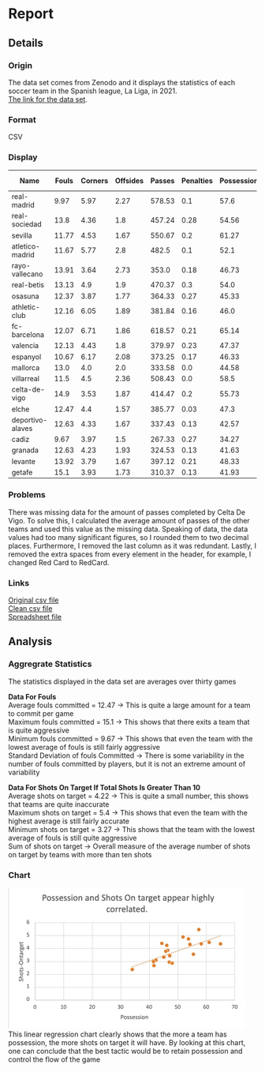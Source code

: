# Report

## Details

### Origin
The data set comes from Zenodo and it displays the statistics of each soccer team in the Spanish league, La Liga, in 2021. \
[The link for the data set](https://zenodo.org/record/5636156#.Y_QC1OzMJqs).

### Format
CSV

### Display
| Name | Fouls | Corners | Offsides | Passes | Penalties | Possession | RedCard | Shots-Blocked | Shots-InsideBox | Shots-Offtarget | Shots-Ontarget | Shots-OutsideBox | Shots-Total | Tackles | YellowCard |
| --- | --- | --- | --- | --- | --- | --- | --- | --- | --- | --- | --- | --- | --- | --- | --- |
| real-madrid | 9.97 | 5.97 | 2.27 | 578.53 | 0.1 | 57.6 | 0.03 | 2.9 | 9.8 | 10.43 | 5.4 | 6.0 | 15.83 | 14.77 | 1.73 |
| real-sociedad | 13.8 | 4.36 | 1.8 | 457.24 | 0.28 | 54.56 | 0.04 | 2.04 | 8.0 | 7.12 | 4.28 | 3.44 | 11.4 | 14.6 | 2.16 |
| sevilla | 11.77 | 4.53 | 1.67 | 550.67 | 0.2 | 61.27 | 0.13 | 1.47 | 7.97 | 8.2 | 4.4 | 4.83 | 12.6 | 12.27 | 2.4 |
| atletico-madrid | 11.67 | 5.77 | 2.8 | 482.5 | 0.1 | 52.1 | 0.13 | 1.93 | 8.67 | 8.4 | 4.83 | 4.57 | 13.23 | 16.27 | 2.87 |
| rayo-vallecano | 13.91 | 3.64 | 2.73 | 353.0 | 0.18 | 46.73 | 0.09 | 2.0 | 6.82 | 8.0 | 3.82 | 5.0 | 11.82 | 15.09 | 2.64 |
| real-betis | 13.13 | 4.9 | 1.9 | 470.37 | 0.3 | 54.0 | 0.13 | 2.33 | 7.8 | 8.37 | 4.7 | 5.3 | 13.07 | 15.67 | 2.67 |
| osasuna | 12.37 | 3.87 | 1.77 | 364.33 | 0.27 | 45.33 | 0.03 | 1.43 | 6.47 | 7.0 | 3.27 | 3.87 | 10.27 | 14.17 | 2.07 |
| athletic-club | 12.16 | 6.05 | 1.89 | 381.84 | 0.16 | 46.0 | 0.11 | 1.68 | 8.0 | 7.84 | 3.74 | 3.63 | 11.58 | 12.47 | 1.63 |
| fc-barcelona | 12.07 | 6.71 | 1.86 | 618.57 | 0.21 | 65.14 | 0.21 | 1.93 | 7.64 | 7.57 | 4.29 | 3.86 | 11.86 | 15.5 | 2.0 |
| valencia | 12.13 | 4.43 | 1.8 | 379.97 | 0.23 | 47.37 | 0.13 | 1.5 | 5.93 | 7.0 | 3.4 | 4.83 | 10.53 | 12.23 | 2.43 |
| espanyol | 10.67 | 6.17 | 2.08 | 373.25 | 0.17 | 46.33 | 0.17 | 1.58 | 6.42 | 7.83 | 4.17 | 5.33 | 12.0 | 14.25 | 2.08 |
| mallorca | 13.0 | 4.0 | 2.0 | 333.58 | 0.0 | 44.58 | 0.25 | 1.08 | 5.58 | 6.67 | 4.33 | 5.25 | 11.0 | 16.33 | 2.83 |
| villarreal | 11.5 | 4.5 | 2.36 | 508.43 | 0.0 | 58.5 | 0.14 | 2.14 | 8.86 | 7.43 | 4.29 | 2.5 | 11.71 | 14.64 | 2.79 |
| celta-de-vigo | 14.9 | 3.53 | 1.87 | 414.47 | 0.2 | 55.73 | 0.13 | 1.1 | 6.3 | 6.1 | 3.5 | 3.27 | 9.6 | 18.1 | 2.8 |
| elche | 12.47 | 4.4 | 1.57 | 385.77 | 0.03 | 47.3 | 0.07 | 1.2 | 5.17 | 5.5 | 2.87 | 2.97 | 8.37 | 14.4 | 2.63 |
| deportivo-alaves | 12.63 | 4.33 | 1.67 | 337.43 | 0.13 | 42.57 | 0.1 | 1.1 | 6.63 | 6.23 | 3.03 | 3.13 | 9.27 | 13.0 | 2.33 |
| cadiz | 9.67 | 3.97 | 1.5 | 267.33 | 0.27 | 34.27 | 0.07 | 0.67 | 5.43 | 5.7 | 2.3 | 2.83 | 8.0 | 16.43 | 2.47 |
| granada | 12.63 | 4.23 | 1.93 | 324.53 | 0.13 | 41.63 | 0.07 | 1.43 | 5.07 | 5.9 | 2.93 | 4.13 | 8.97 | 13.77 | 3.17 |
| levante | 13.92 | 3.79 | 1.67 | 397.12 | 0.21 | 48.33 | 0.04 | 1.25 | 5.33 | 6.08 | 2.79 | 3.42 | 8.88 | 14.42 | 2.29 |
| getafe | 15.1 | 3.93 | 1.73 | 310.37 | 0.13 | 41.93 | 0.17 | 1.77 | 5.77 | 7.4 | 2.6 | 4.53 | 10.0 | 16.27 | 3.03 |

### Problems
There was missing data for the amount of passes completed by Celta De Vigo. To solve this, I calculated the average amount of passes of the other teams and used this value as the missing data. Speaking of data, the data values had too many significant figures, so I rounded them to two decimal places. Furthermore, I removed the last column as it was redundant. Lastly, I removed the extra spaces from every element in the header, for example, I changed Red Card to RedCard. 

### Links
[Original csv file](data/laligaStats.csv) \
[Clean csv file](data/clean_data.csv) \
[Spreadsheet file](data/data_spread.xlsx)

## Analysis

### Aggregrate Statistics
The statistics displayed in the data set are averages over thirty games 


**Data For Fouls**\
Average fouls committed = 12.47 -> This is quite a large amount for a team to commit per game \
Maximum fouls committed = 15.1 -> This shows that there exits a team that is quite aggressive \
Minimum fouls committed = 9.67 -> This shows that even the team with the lowest average of fouls is still fairly aggressive \
Standard Deviation of fouls Committed -> There is some variability in the number of fouls committed by players, but it is not an extreme amount of variability 

**Data For Shots On Target If Total Shots Is Greater Than 10**\
Average shots on target = 4.22 -> This is quite a small number, this shows that teams are quite inaccurate \
Maximum shots on target = 5.4 -> This shows that even the team with the highest average is still fairly accurate \
Minimum shots on target = 3.27 -> This shows that the team with the lowest average of fouls is still quite aggressive \
Sum of shots on target -> Overall measure of the average number of shots on target by teams with more than ten shots 

### Chart
![](images/graph.jpg) \
This linear regression chart clearly shows that the more a team has possession, the more shots on target it will have. By looking at this chart, one can conclude that the best tactic would be to retain possession and control the flow of the game
